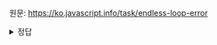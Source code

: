 원문: https://ko.javascript.info/task/endless-loop-error

<details>
  <summary>정답</summary>

  발생한 정밀도 손실을 포함해 값이 더해지기 때문에 i에 계속해서 0.2를 더한다고 해도 정확히 10이라는 값을 가질 수 없다.
</details>
